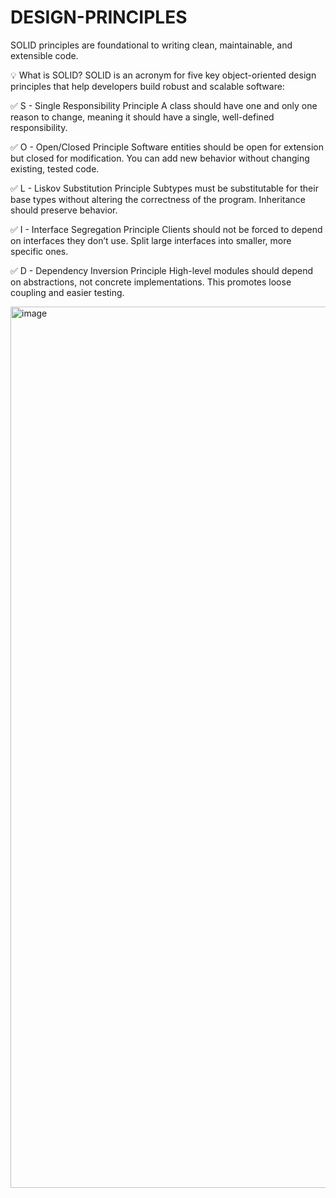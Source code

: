 # DESIGN-PRINCIPLES 
SOLID principles are foundational to writing clean, maintainable, and extensible code.

💡 What is SOLID?
 SOLID is an acronym for five key object-oriented design principles that help developers build robust and scalable software:

✅ S - Single Responsibility Principle
 A class should have one and only one reason to change, meaning it should have a single, well-defined responsibility.

✅ O - Open/Closed Principle
 Software entities should be open for extension but closed for modification. You can add new behavior without changing existing, tested code.

✅ L - Liskov Substitution Principle
 Subtypes must be substitutable for their base types without altering the correctness of the program. Inheritance should preserve behavior.

✅ I - Interface Segregation Principle
 Clients should not be forced to depend on interfaces they don’t use. Split large interfaces into smaller, more specific ones.

✅ D - Dependency Inversion Principle
 High-level modules should depend on abstractions, not concrete implementations. This promotes loose coupling and easier testing.


<img width="940" height="1410" alt="image" src="https://github.com/user-attachments/assets/23fab8de-8226-4e96-86b6-1f135b04bddb" />
